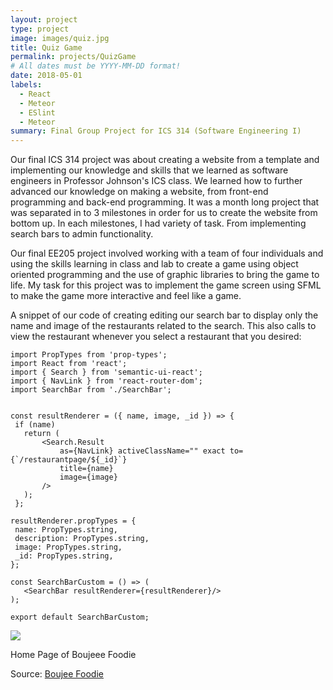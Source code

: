 ```yaml
---
layout: project
type: project
image: images/quiz.jpg
title: Quiz Game
permalink: projects/QuizGame
# All dates must be YYYY-MM-DD format!
date: 2018-05-01
labels:
  - React
  - Meteor
  - ESlint
  - Meteor
summary: Final Group Project for ICS 314 (Software Engineering I)
---
```


Our final ICS 314 project was about creating a website from a template and implementing our knowledge and skills that we learned as software engineers in Professor Johnson's ICS class. We learned how to further advanced our knowledge on making a website, from front-end programming and back-end programming. It was a month long project that was separated in to 3 milestones in order for us to create the website from bottom up. In each milestones, I had variety of task. From implementing search bars to admin functionality.

Our final EE205 project involved working with a team of four individuals and using the skills learning in class and lab to create a game using object oriented programming and the use of graphic libraries to bring the game to life. My task for this project was to implement the game screen using SFML to make the game more interactive and feel like a game.

A snippet of our code of creating editing our search bar to display only the name and image of the restaurants related to the search. This also calls to view the restaurant whenever you select a restaurant that you desired:

    import PropTypes from 'prop-types';
    import React from 'react';
    import { Search } from 'semantic-ui-react';
    import { NavLink } from 'react-router-dom';
    import SearchBar from './SearchBar';
   
   
    const resultRenderer = ({ name, image, _id }) => {
     if (name)
       return (
           <Search.Result
               as={NavLink} activeClassName="" exact to={`/restaurantpage/${_id}`}
               title={name}
               image={image}
           />
       );
     };
   
    resultRenderer.propTypes = {
     name: PropTypes.string,
     description: PropTypes.string,
     image: PropTypes.string,
     _id: PropTypes.string,
    };
   
    const SearchBarCustom = () => (
       <SearchBar resultRenderer={resultRenderer}/>
    );
   
    export default SearchBarCustom;
  
 

<img class="ui floated squared image" src="../images/HomePage3.png">

Home Page of Boujeee Foodie

Source: <a href="https://boujeefoodie.github.io/"><i class="large github icon "></i>Boujee Foodie</a>


